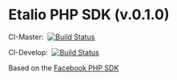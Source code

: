 # Etalio PHP SDK (v.0.1.0)
CI-Master: &nbsp;[![Build Status](https://secure.travis-ci.org/etalio/etalio-php-sdk.png?branch=master)](https://travis-ci.org/etalio/etalio-php-sdk)

CI-Develop: &nbsp;[![Build Status](https://secure.travis-ci.org/etalio/etalio-php-sdk.png?branch=develop)](https://travis-ci.org/etalio/etalio-php-sdk)

Based on the [Facebook PHP SDK](https://github.com/facebook/facebook-php-sdk)

